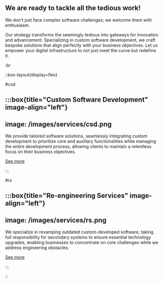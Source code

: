 ## We are ready to tackle all the tedious work!

We don't just face complex software challenges; we welcome them with enthusiasm.

Our strategy transforms the seemingly tedious into gateways for innovation and
advancement. Specializing in custom software development, we craft bespoke
solutions that align perfectly with your business objectives. Let us empower
your digital infrastructure to not just meet the curve but redefine it.

:br

::box-layout{display=flex}

#csd

:::box{title="Custom Software Development" image-align="left"}
---
image: /images/services/csd.png
---

We provide tailored software solutions, seamlessly integrating custom
development to prioritize core and auxiliary functionalities while managing the
entire development process, allowing clients to maintain a relentless focus on
their business objectives.

[See more](services.md)

:::

#rs

:::box{title="Re-engineering Services" image-align="left"}
---
image: /images/services/rs.png
---

We specialize in revamping outdated custom-developed software, taking full
responsibility for secondary systems to ensure essential technology upgrades,
enabling businesses to concentrate on core challenges while we address
engineering obstacles.

[See more](services.md)

:::

::

